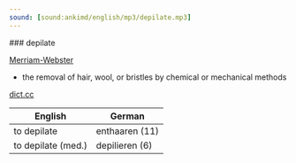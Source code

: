 ```yaml
---
sound: [sound:ankimd/english/mp3/depilate.mp3]
---
```


\### depilate

[Merriam-Webster](https://www.merriam-webster.com/dictionary/depilate)

- the removal of hair, wool, or bristles by chemical or mechanical methods

[dict.cc](https://www.dict.cc/depilate)

| English        | German       |
| -------------- | ------------ |
| to depilate | enthaaren (11) |
| to depilate (med.) | depilieren (6) |
